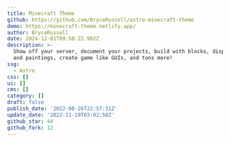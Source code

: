 ```yaml
---
title: Minecraft Theme
github: https://github.com/BryceRussell/astro-minecraft-theme
demo: https://minecraft-theme.netlify.app/
author: BryceRussell
date: 2024-12-01T09:50:22.902Z
description: >-
  Show off your server, document your projects, build with blocks, display items
  and paintings, create game like GUIs, and tons more!
ssg:
  - Astro
css: []
ui: []
cms: []
category: []
draft: false
publish_date: '2022-08-26T22:57:31Z'
update_date: '2022-11-19T03:02:58Z'
github_star: 44
github_fork: 12
---
```


